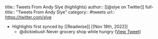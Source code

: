 title:: Tweets From Andy Slye (highlights)
author:: [[@slye on Twitter]]
full-title:: "Tweets From Andy Slye"
category:: #tweets
url:: https://twitter.com/slye

- Highlights first synced by [[Readwise]] [[Nov 18th, 2022]]
	- @dickiebush Never grocery shop while hungry ([View Tweet](https://twitter.com/slye/status/1389739492005842946))
